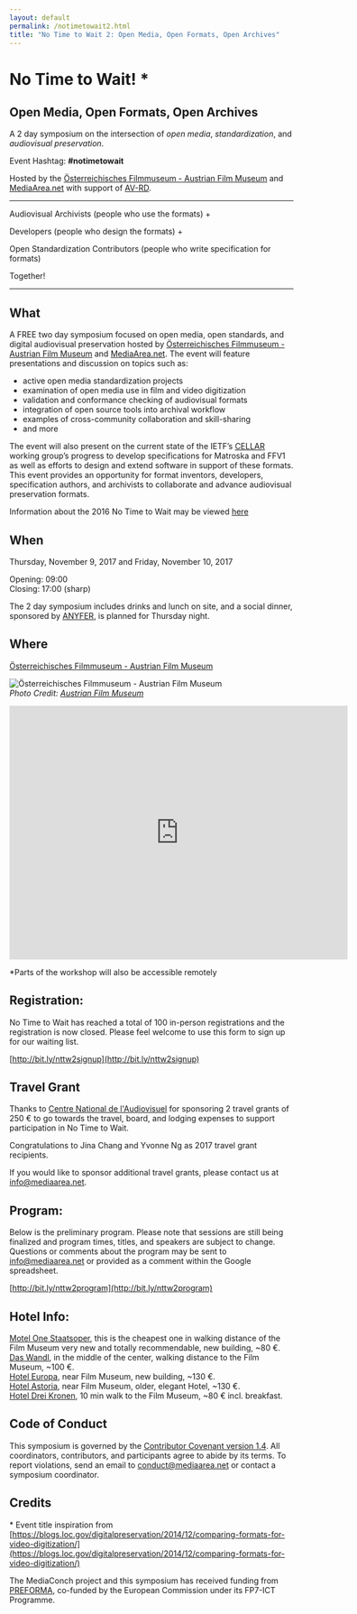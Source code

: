 ```yaml
---
layout: default
permalink: /notimetowait2.html
title: "No Time to Wait 2: Open Media, Open Formats, Open Archives"
---
```


# **No Time to Wait!** \*

## Open Media, Open Formats, Open Archives

A 2 day symposium on the intersection of *open media*, *standardization*, and *audiovisual preservation*.

Event Hashtag: **#notimetowait**

Hosted by the [Österreichisches Filmmuseum - Austrian Film Museum](https://www.filmmuseum.at) and [MediaArea.net](https://mediaarea.net) with support of [AV-RD](http://www.av-rd.com).

----------

Audiovisual Archivists (people who use the formats) &#43;

Developers (people who design the formats) &#43;

Open Standardization Contributors (people who write specification for formats)

Together!

 ----------

## What
A FREE two day symposium focused on open media, open standards, and digital audiovisual preservation hosted by [Österreichisches Filmmuseum - Austrian Film Museum](https://www.filmmuseum.at) and [MediaArea.net](https://mediaarea.net). The event will feature presentations and discussion on topics such as:

- active open media standardization projects
- examination of open media use in film and video digitization
- validation and conformance checking of audiovisual formats
- integration of open source tools into archival workflow
- examples of cross-community collaboration and skill-sharing
- and more

The event will also present on the current state of the IETF’s [CELLAR](https://datatracker.ietf.org/wg/cellar/charter/) working group’s progress to develop specifications for Matroska and FFV1 as well as efforts to design and extend software in support of these formats. This event provides an opportunity for format inventors, developers, specification authors, and archivists to collaborate and advance audiovisual preservation formats.

Information about the 2016 No Time to Wait may be viewed [here](https://mediaarea.net/MediaConch/notimetowait.html)

## When
Thursday, November 9, 2017 and Friday, November 10, 2017

Opening: 09:00  
Closing: 17:00 (sharp)  

The 2 day symposium includes drinks and lunch on site, and a social dinner, sponsored by [ANYFER](http://www.anyfer.com), is planned for Thursday night.

## Where
[Österreichisches Filmmuseum - Austrian Film Museum](https://www.filmmuseum.at)

![Österreichisches Filmmuseum - Austrian Film Museum](/MediaConch/images/Filmmuseum_04s.jpeg)  
*Photo Credit: [Austrian Film Museum](https://www.filmmuseum.at/en/press/presse_detail?presse_subkategorie_id=1466964180163&presse_kategorie_id=1466964180159)*

<iframe src="https://www.google.com/maps/embed?pb=!1m18!1m12!1m3!1d2659.100264253581!2d16.36601341613128!3d48.204684654462596!2m3!1f0!2f0!3f0!3m2!1i1024!2i768!4f13.1!3m3!1m2!1s0x476d079bf206f889%3A0xb713b75935f59751!2s%C3%96sterreichisches+Filmmuseum!5e0!3m2!1sen!2sus!4v1500834507933" width="600" height="450" frameborder="0" style="border:0" allowfullscreen></iframe>

\*Parts of the workshop will also be accessible remotely

## Registration:

No Time to Wait has reached a total of 100 in-person registrations and the registration is now closed. Please feel welcome to use this form to sign up for our waiting list.

[http://bit.ly/nttw2signup](http://bit.ly/nttw2signup)

## Travel Grant

Thanks to [Centre National de l'Audiovisuel](http://www.cna.public.lu) for sponsoring 2 travel grants of 250 € to go towards the travel, board, and lodging expenses to support participation in No Time to Wait.

Congratulations to Jina Chang and Yvonne Ng as 2017 travel grant recipients.

If you would like to sponsor additional travel grants, please contact us at [info@mediaarea.net](mailto:info@mediaarea.net).

## Program:

Below is the preliminary program. Please note that sessions are still being finalized and program times, titles, and speakers are subject to change. Questions or comments about the program may be sent to [info@mediaarea.net](mailto:info@mediaarea.net) or provided as a comment within the Google spreadsheet.

[http://bit.ly/nttw2program](http://bit.ly/nttw2program)

## Hotel Info:
[Motel One Staatsoper](https://www.motel-one.com/de/hotels/wien/wien-staatsoper/), this is the cheapest one in walking distance of the Film Museum very new and totally recommendable, new building, ~80 €.  
[Das Wandl](https://www.hotel-wandl.com/), in the middle of the center, walking distance to the Film Museum, ~100 €.  
[Hotel Europa](https://www.austria-trend.at/de/hotels/europa-wien), near Film Museum, new building, ~130 €.  
[Hotel Astoria](http://www.austria-trend.at/de/hotels/astoria), near Film Museum, older, elegant Hotel, ~130 €.  
[Hotel Drei Kronen](http://www.hotel3kronen.at), 10 min walk to the Film Museum, ~80 € incl. breakfast.


## Code of Conduct

This symposium is governed by the [Contributor Covenant version 1.4](https://www.contributor-covenant.org/version/1/4/code-of-conduct/). All coordinators, contributors, and participants agree to abide by its terms. To report violations, send an email to [conduct@mediaarea.net](mailto:conduct@mediaarea.net?subject=Code%20of%20Conduct) or contact a symposium coordinator.

## Credits
\* Event title inspiration from [https://blogs.loc.gov/digitalpreservation/2014/12/comparing-formats-for-video-digitization/](https://blogs.loc.gov/digitalpreservation/2014/12/comparing-formats-for-video-digitization/)

The MediaConch project and this symposium has received funding from [PREFORMA](http://www.preforma-project.eu/), co-funded by the European Commission under its FP7-ICT Programme.
